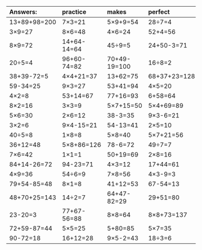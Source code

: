 | Answers: | practice | makes | perfect | ! |
| :--- | :--- | :--- | :--- | :--- |
| 13+89+98=200 | 7×3=21 | 5×9+9=54 | 28÷7=4 | 52+42=94 | 
| 3×9=27 | 8×6=48 | 4×6=24 | 52+4=56 | 5×2=10 | 
| 8×9=72 | 14+64-14=64 | 45÷9=5 | 24+50-3=71 | 30+18+57=105 | 
| 20÷5=4 | 96+60-74=82 | 70+49-19=100 | 16÷8=2 | 13+53=66 | 
| 38+39-72=5 | 4×4+21=37 | 13+62=75 | 68+37+23=128 | 3×6=18 | 
| 59-34=25 | 9×3=27 | 53+41=94 | 4×5=20 | 18÷6=3 | 
| 4×2=8 | 53+14=67 | 77+16=93 | 6+58=64 | 8+41=49 | 
| 8×2=16 | 3×3=9 | 5×7+15=50 | 5×4+69=89 | 7×2-10=4 | 
| 5×6=30 | 2×6=12 | 38-3=35 | 9×3-6=21 | 14+20=34 | 
| 3×2=6 | 9×4-15=21 | 54-13=41 | 2×5=10 | 84-28=56 | 
| 40÷5=8 | 1×8=8 | 5×8=40 | 5×7+21=56 | 81÷9=9 | 
| 36+12=48 | 5×8+86=126 | 78-6=72 | 49÷7=7 | 2×4=8 | 
| 7×6=42 | 1×1=1 | 50+19=69 | 2×8=16 | 12÷6=2 | 
| 84+14-26=72 | 94-23=71 | 4×3=12 | 17+44=61 | 31+64=95 | 
| 4×9=36 | 54÷6=9 | 7×8=56 | 4×3-9=3 | 9×5=45 | 
| 79+54-85=48 | 8×1=8 | 41+12=53 | 67-54=13 | 84+30-99=15 | 
| 48+70+25=143 | 14÷2=7 | 64+47-82=29 | 29+51=80 | 41-28=13 | 
| 23-20=3 | 77+67-56=88 | 8×8=64 | 8×8+73=137 | 75+7+62=144 | 
| 72+59-87=44 | 5×5=25 | 5+80=85 | 5×7=35 | 1×4=4 | 
| 90-72=18 | 16+12=28 | 9×5-2=43 | 18÷3=6 | 3×4=12 | 
